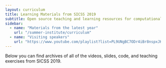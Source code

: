 ```yaml
---
layout: curriculum
title: Learning Materials from SICSS 2019
subtitle: Open source teaching and learning resources for computational social science.
sidebar:
  - name: "Materials from the latest year"
    url: "/summer-institute/curriculum"
  - name: "Visiting speakers"
    url: "https://www.youtube.com/playlist?list=PL9UNgBC7ODr4iBr8nspxJKmZY85OXG8a3"
---
```


Below you can find archives of all of the videos, slides, code, and teaching exercises from SICSS 2019.
